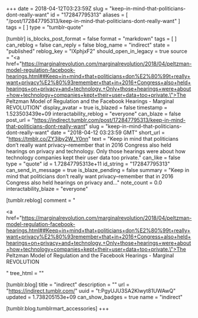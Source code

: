 +++
date = 2018-04-12T03:23:59Z
slug = "keep-in-mind-that-politicians-dont-really-want"
id = "172847795313"
aliases = [ "/post/172847795313/keep-in-mind-that-politicians-dont-really-want" ]
tags = [ ]
type = "tumblr-quote"

[tumblr]
is_blocks_post_format = false
format = "markdown"
tags = [ ]
can_reblog = false
can_reply = false
blog_name = "indirect"
state = "published"
reblog_key = "IXphjxF2"
should_open_in_legacy = true
source = "<a href=\"https://marginalrevolution.com/marginalrevolution/2018/04/peltzman-model-regulation-facebook-hearings.html##Keep+in+mind+that+politicians+don%E2%80%99t+really+want+privacy%E2%80%93remember+that+in+2016+Congress+also+held+hearings+on+privacy+and+technology.+Only+those+hearings+were+about+how+technology+companies+kept+their+user+data+too+private.\">The Peltzman Model of Regulation and the Facebook Hearings - Marginal REVOLUTION</a>"
display_avatar = true
is_blazed = false
timestamp = 1.523503439e+09
interactability_reblog = "everyone"
can_blaze = false
post_url = "https://indirect.tumblr.com/post/172847795313/keep-in-mind-that-politicians-dont-really-want"
slug = "keep-in-mind-that-politicians-dont-really-want"
date = "2018-04-12 03:23:59 GMT"
short_url = "https://tmblr.co/ZY3jby2W_Y0nn"
text = "Keep in mind that politicians don’t really want privacy–remember that in 2016 Congress also held hearings on privacy and technology. Only those hearings were about how technology companies kept their user data too private."
can_like = false
type = "quote"
id = 1.72847795313e+11
id_string = "172847795313"
can_send_in_message = true
is_blaze_pending = false
summary = "Keep in mind that politicians don’t really want privacy–remember that in 2016 Congress also held hearings on privacy and..."
note_count = 0.0
interactability_blaze = "everyone"

[tumblr.reblog]
comment = "<p><a href=\"https://marginalrevolution.com/marginalrevolution/2018/04/peltzman-model-regulation-facebook-hearings.html##Keep+in+mind+that+politicians+don%E2%80%99t+really+want+privacy%E2%80%93remember+that+in+2016+Congress+also+held+hearings+on+privacy+and+technology.+Only+those+hearings+were+about+how+technology+companies+kept+their+user+data+too+private.\">The Peltzman Model of Regulation and the Facebook Hearings - Marginal REVOLUTION</a></p>"
tree_html = ""

[tumblr.blog]
title = "indirect"
description = ""
url = "https://indirect.tumblr.com/"
uuid = "t:PgyUJU3SA2Klwyt81UWAwQ"
updated = 1.738205153e+09
can_show_badges = true
name = "indirect"

[tumblr.blog.tumblrmart_accessories]
+++
